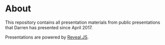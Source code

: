 # About
This repository contains all presentation materials from public presentations that Darren has presented since April 2017.

Presentations are powered by [Reveal.JS](https://github.com/hakimel/reveal.js).